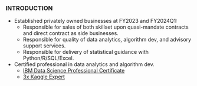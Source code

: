 ### INTRODUCTION
* Established privately owned businesses at FY2023 and FY2024Q1:
  * Responsible for sales of both skillset upon quasi-mandate contracts and direct contract as side businesses.
  * Responsible for quality of data analytics, algorithm dev, and advisory support services.
  * Responsible for delivery of statistical guidance with Python/R/SQL/Excel.
* Certified professional in data analytics and algorithm dev.
  * [IBM Data Science Professional Certificate](https://www.credly.com/badges/c401bae6-9e5c-4071-8301-871a4283e4b2)
  * [3x Kaggle Expert](https://github.com/Satoru-Shibata-JPN/Kaggle/blob/main/Evidence_3x_Kaggle_Expert.pdf)
